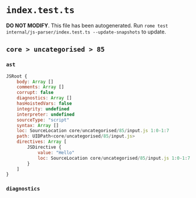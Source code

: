 # `index.test.ts`

**DO NOT MODIFY**. This file has been autogenerated. Run `rome test internal/js-parser/index.test.ts --update-snapshots` to update.

## `core > uncategorised > 85`

### `ast`

```javascript
JSRoot {
	body: Array []
	comments: Array []
	corrupt: false
	diagnostics: Array []
	hasHoistedVars: false
	integrity: undefined
	interpreter: undefined
	sourceType: "script"
	syntax: Array []
	loc: SourceLocation core/uncategorised/85/input.js 1:0-1:7
	path: UIDPath<core/uncategorised/85/input.js>
	directives: Array [
		JSDirective {
			value: "Hello"
			loc: SourceLocation core/uncategorised/85/input.js 1:0-1:7
		}
	]
}
```

### `diagnostics`

```

```
